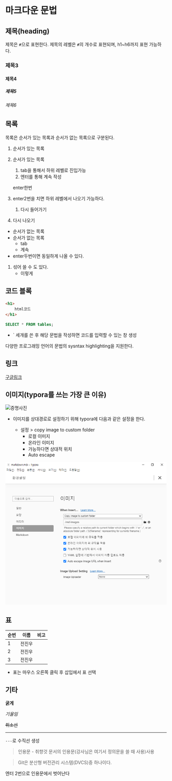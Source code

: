 # 마크다운 문법

## 제목(heading)

제목은 `#`으로 표현한다. 제목의 레벨은 `#`의 개수로 표현되며, h1~h6까지 표현 가능하다.

### 제목3

#### 제목4

##### 제목5

###### 제목6

## 목록

목록은 순서가 있는 목록과 순서가 없는 목록으로 구분된다.

1. 순서가 있는 목록

2. 순서가 있는 목록

   1. tab을 통해서 하위 레벨로 진입가능
   2. 엔터를 통해 계속 작성

   enter한번

3. enter2번을 치면 하위 레벨에서 나오기 가능하다.

   1. 다시 들어가기

4. 다시 나오기

* 순서가 없는 목록
* 순서가 없는 목록
  * tab
  * 계속
* enter두번이면 동일하게 나올 수 있다.

1. 섞어 쓸 수 도 있다.
   * 이렇게



## 코드 블록

```html
<h1>
    html코드
</h1>
```

```sql
SELECT * FROM tables;
```



* ` 세개를 쓴 후 해당 문법을 작성하면 코드를 입력할 수 있는 창 생성









다양한 프로그래밍 언어의 문법의 sysntax highlighting을 지원한다.



## 링크

[구글링크](https://google.com)



## 이미지(typora를 쓰는 가장 큰 이유)

![증명사진](C:\Users\ruldy\Desktop\증명사진.jpg)

* 이미지를 상대경로로 설정하기 위해 typora에 다음과 같은 설정을 한다.

  * 설정 > copy image to custom folder
    * 로컬 이미지
    * 온라인 이미지
    * 가능하다면 상대적 위치
    * Auto escape

  

![typora이미지 설정](md-images/typora%EC%9D%B4%EB%AF%B8%EC%A7%80%20%EC%84%A4%EC%A0%95.PNG)



## 표

| 순번 | 이름   | 비고 |
| ---- | ------ | ---- |
| 1    | 전진우 |      |
| 2    | 전진우 |      |
| 3    | 전진우 |      |

* 표는 마우스 오른쪽 클릭 후 삽입에서 표 선택



## 기타

**굵게**

*기울임*

~~취소선~~

---

`---`로 수직선 생성

> 인용문 - 취향것 문서의 인용문(강사님은 여기서 정의문을 쓸 때 사용)사용

> Git은 분산형 버전관리 시스템(DVCS)중 하나이다.

엔터 2번으로 인용문에서 벗어난다

